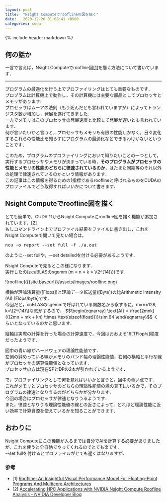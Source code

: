 ```yaml
---
layout: post
title:  "Nsight Computeでrooflineの図を描く"
date:   2020-12-20 01:08:41 +0900
categories: cuda
---
```

{% include header.markdown %}

<h2 id='a'>何の話か</h2>
<p>
一言で言えば，Nsight Computeでroofline図<a href='#ref1'>[1]</a>を描く方法について書いています．
</p>
<hr>
<p>
プログラムの最適化を行う上でプロファイリングはとても重要なものです．<br>
プロブラムは計算機上で動作し，その計算機には主要な部品としてプロセッサとメモリがあります．<br>
プロセッサはムーアの法則（もう死んだとも言われていますが）によってトランジスタ数が増加し，発展を遂げてきました．<br>
一方でメモリはこのプロセッサの発展速度と比較して発展が遅いとも言われています．<br>
何が言いたいかと言うと，プロセッサもメモリも有限の性能しかなく，日々変化するこれらの性能比を知らずにプログラムの最適化などできるわけがないということです．
</p>
<p>
このため，プログラムのプロファイリングにおいて知りたいことの一つとして，実行するプロセッサやメモリが決まっている時，<b>そのプログラムがプロセッサの性能とメモリの性能のどちらに律速されているのか</b>，はたまた同期等のそれ以外の処理で律速されているのかという情報があります．<br>
この記事はこの情報を得るための1指標であるrooflineと呼ばれるものをCUDAのプロファイルでどう取得すればいいかについて書きます．
</p>

<h2 id='b'>Nsight Computeでroofline図を描く</h2>
<p>
とても簡単で，CUDA 11からNsight Computeにroofline図を描く機能が追加されています．<a href='#ref2'>[2]</a><br>
もしコマンドライン上でプロファイル結果をファイルに書き出し，これをNsight Computeで開いて見たい場合は，
<pre class='code-line'>
ncu -o report --set full -f ./a.out
</pre>
のように<span class='code-range'>--set full</span>や，<span class='code-range'>--set detailed</span>を付ける必要があるようです．
</p>
<p>
Nsight Computeで見るとこの様になります．<br>
実行したのはcuBLASのsgemm (m = n = k = \(2^{14}\))です．
</p>
![roofline]({{site.baseurl}}/assets/images/roofline.png)
<p>
横軸が理論演算量([Flops])と理論データ転送量([Byte])の比Arithmetic Intensity (AI) [Flops/byte]です．<br>
今回だと，cuBLASのsgemmで呼ばれている関数名から察するに，m=n=128, k=\(2^{14}\)な気がするので，
$$\begin{eqnarray}
\text{AI} = \frac{2mnk}{((2mn + mk + kn) \times \text{sizeof(float)})}\sim 64
\end{eqnarray}$$
くらいとなっているのかと思います．
</p>
<p>
縦軸は実際の計算を行った場合の計算速度で，今回はおおよそ16[TFlop/s]程度だったようです．
</p>
<p>
図中の青い線がハードウェアの理論性能値です．<br>
左側の斜めっている線がメモリのバンド幅の理論性能値，右側の横軸と平行な線がプロセッサの演算性能値となっています．<br>
プロセッサの方は現在SPとDPの2本が引かれているようです．
</p>
<p>
で，プロファイリングとして何を見ればいいかと言うと，図中の青い点です．<br>
これがメモリとプロセッサのどちらの理論性能値の線の真下にいるかで，そのプログラムの律速となりうるのがどちらかが分かります．<br>
今回の場合はプロセッサが律速となりうるようです．<br>
また，律速となりうる理論性能値の線との近さによって，どれほど理論性能に近い効率で計算資源を使えているかを知ることができます．
</p>

<h2 id='c'>おわりに</h2>
<p>
Nsight Computeにこの機能が入るまでは自分でAIを計算する必要がありましたが，これを使うと全自動でやってくれるのでとても楽です．<br>
<span class='code-range'>--set full</span>を付けるとプロファイルがとても遅くはなりますが．
</p>

<h3>参考</h3>
<ul>
  <li id='ref1'>[1] <a href='https://dl.acm.org/doi/10.1145/1498765.1498785'>Roofline: An Insightful Visual Performance Model For Floating-Point Programs And Multicore Architectures</a></li>
  <li id='ref2'>[2] <a href='https://developer.nvidia.com/blog/accelerating-hpc-applications-with-nsight-compute-roofline-analysis/'>Accelerating HPC Applications with NVIDIA Nsight Compute Roofline Analysis - NVIDIA Developer Blog</a></li>
</ul>
<script type="text/javascript" src="http://cdn.mathjax.org/mathjax/latest/MathJax.js?config=TeX-AMS-MML_HTMLorMML"></script>
